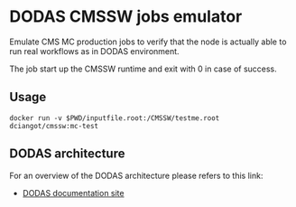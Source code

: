 # DODAS CMSSW jobs emulator

Emulate CMS MC production jobs to verify that the node is actually able to run real workflows as in DODAS environment.

The job start up the CMSSW runtime and exit with 0 in case of success.

## Usage

```docker run -v $PWD/inputfile.root:/CMSSW/testme.root dciangot/cmssw:mc-test```

## DODAS architecture

For an overview of the DODAS architecture please refers to this link:

- [DODAS documentation site](https://dodas-ts.github.io/dodas-doc/)
